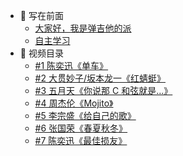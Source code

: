<!-- - [首页](/) -->

- 📍 写在前面
  - [大家好，我是弹吉他的派](/)
  - [自主学习](/self-learning)
- 📅 视频目录
  - [#1 陈奕迅《单车》](/songs/bicycle)
  - [#2 大贯妙子/坂本龙一《红蜻蜓》](/songs/aka-tombo)
  - [#3 五月天《你说那 C 和弦就是…》](/songs/c-chord)
  - [#4 周杰伦《Mojito》](/songs/mojito)
  - [#5 李宗盛《给自己的歌》](/songs/jonathans-song)
  - [#6 张国荣《春夏秋冬》](/songs/4ji)
  - [#7 陈奕迅《最佳损友》](/songs/best-friend)
